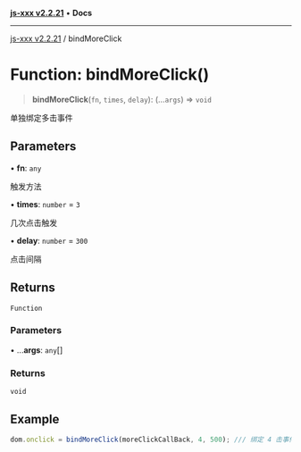 [**js-xxx v2.2.21**](../README.md) • **Docs**

***

[js-xxx v2.2.21](../README.md) / bindMoreClick

# Function: bindMoreClick()

> **bindMoreClick**(`fn`, `times`, `delay`): (...`args`) => `void`

单独绑定多击事件

## Parameters

• **fn**: `any`

触发方法

• **times**: `number` = `3`

几次点击触发

• **delay**: `number` = `300`

点击间隔

## Returns

`Function`

### Parameters

• ...**args**: `any`[]

### Returns

`void`

## Example

```ts
dom.onclick = bindMoreClick(moreClickCallBack, 4, 500); /// 绑定 4 击事件
```
